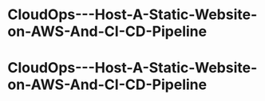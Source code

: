 # CloudOps---Host-A-Static-Website-on-AWS-And-CI-CD-Pipeline
# CloudOps---Host-A-Static-Website-on-AWS-And-CI-CD-Pipeline
